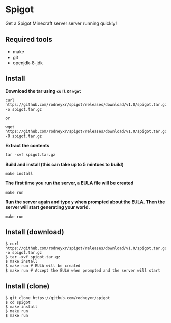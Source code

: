 # Spigot
Get a Spigot Minecraft server server running quickly!

## Required tools
* make
* git
* openjdk-8-jdk

## Install
**Download the tar using `curl` or `wget`**
```
curl https://github.com/rodneyxr/spigot/releases/download/v1.0/spigot.tar.gz -o spigot.tar.gz

or

wget https://github.com/rodneyxr/spigot/releases/download/v1.0/spigot.tar.gz -O spigot.tar.gz
```

**Extract the contents**
```
tar -xvf spigot.tar.gz
```

**Build and install (this can take up to 5 mintues to build)**
```
make install
```

**The first time you run the server, a EULA file will be created**
```
make run
```

**Run the server again and type `y` when prompted about the EULA. Then the server will start generating your world.**
```
make run
```

## Install (download)
```
$ curl https://github.com/rodneyxr/spigot/releases/download/v1.0/spigot.tar.gz -o spigot.tar.gz
$ tar -xvf spigot.tar.gz
$ make install
$ make run # EULA will be created
$ make run # Accept the EULA when prompted and the server will start
```

## Install (clone)
```
$ git clone https://github.com/rodneyxr/spigot
$ cd spigot
$ make install
$ make run
$ make run
```

